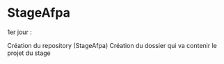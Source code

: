 # StageAfpa
1er jour :

Création du  repository (StageAfpa)
Création du dossier qui va contenir le projet du stage
